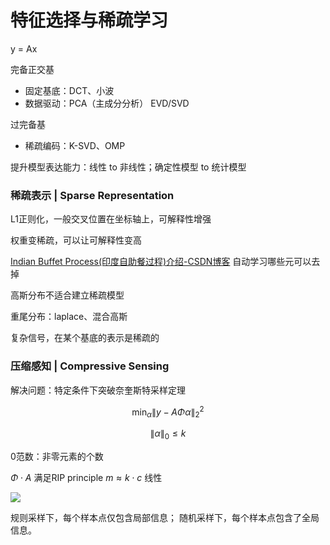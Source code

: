 # 特征选择与稀疏学习
y = Ax

完备正交基
- 固定基底：DCT、小波
- 数据驱动：PCA（主成分分析） EVD/SVD

过完备基
- 稀疏编码：K-SVD、OMP

提升模型表达能力：线性 to 非线性；确定性模型 to 统计模型


### 稀疏表示 | Sparse Representation

L1正则化，一般交叉位置在坐标轴上，可解释性增强


权重变稀疏，可以让可解释性变高

[Indian Buffet Process(印度自助餐过程)介绍-CSDN博客](https://blog.csdn.net/qy20115549/article/details/78532939)
自动学习哪些元可以去掉

高斯分布不适合建立稀疏模型

重尾分布：laplace、混合高斯

复杂信号，在某个基底的表示是稀疏的

### 压缩感知 | Compressive Sensing
解决问题：特定条件下突破奈奎斯特采样定理

$$
\min_{\alpha} \| y - A \Phi \alpha \|_2^2
$$

$$
\| \alpha \|_0 \leq k
$$

0范数：非零元素的个数

$\Phi \cdot A$ 满足RIP principle
$m \approx k \cdot c$ 线性 


![](https://philfan-pic.oss-cn-beijing.aliyuncs.com/img/20241017153420.png)

规则采样下，每个样本点仅包含局部信息；
随机采样下，每个样本点包含了全局信息。

